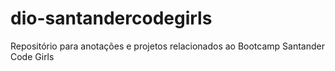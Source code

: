 # dio-santandercodegirls
Repositório para anotações e projetos relacionados ao Bootcamp Santander Code Girls
